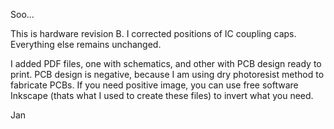 Soo...

This is hardware revision B.
I corrected positions of IC coupling caps.
Everything else remains unchanged.

I added PDF files, one with schematics, and other with PCB design ready to print. PCB design is negative, because I am using dry photoresist method to fabricate PCBs. If you need positive image, you can use free software Inkscape (thats what I used to create these files) to invert what you need.  


Jan


